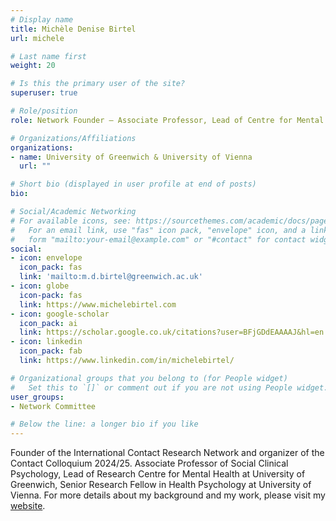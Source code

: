 ```yaml
---
# Display name
title: Michèle Denise Birtel
url: michele

# Last name first
weight: 20

# Is this the primary user of the site?
superuser: true

# Role/position
role: Network Founder — Associate Professor, Lead of Centre for Mental Health

# Organizations/Affiliations
organizations:
- name: University of Greenwich & University of Vienna
  url: ""

# Short bio (displayed in user profile at end of posts)
bio: 

# Social/Academic Networking
# For available icons, see: https://sourcethemes.com/academic/docs/page-builder/#icons
#   For an email link, use "fas" icon pack, "envelope" icon, and a link in the
#   form "mailto:your-email@example.com" or "#contact" for contact widget.
social:
- icon: envelope
  icon_pack: fas
  link: 'mailto:m.d.birtel@greenwich.ac.uk'
- icon: globe
  icon-pack: fas
  link: https://www.michelebirtel.com
- icon: google-scholar
  icon_pack: ai
  link: https://scholar.google.co.uk/citations?user=BFjGDdEAAAAJ&hl=en
- icon: linkedin
  icon_pack: fab
  link: https://www.linkedin.com/in/michelebirtel/

# Organizational groups that you belong to (for People widget)
#   Set this to `[]` or comment out if you are not using People widget.
user_groups:
- Network Committee

# Below the line: a longer bio if you like
---
```

Founder of the International Contact Research Network and organizer of the Contact Colloquium 2024/25. 
Associate Professor of Social Clinical Psychology, Lead of Research Centre for Mental Health at University of Greenwich, Senior Research Fellow in Health Psychology at University of Vienna.
For more details about my background and my work, please visit my [website](https://www.michelebirtel.com).

